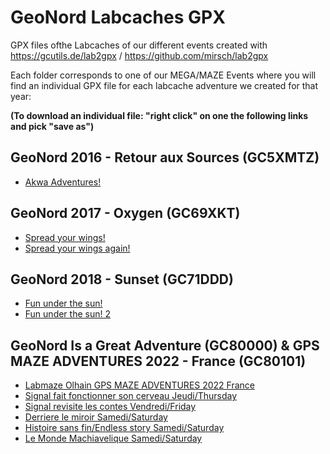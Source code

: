 # GeoNord Labcaches GPX

GPX files ofthe Labcaches of our different events created with https://gcutils.de/lab2gpx / https://github.com/mirsch/lab2gpx

Each folder corresponds to one of our MEGA/MAZE Events where you will find an individual GPX file for each labcache adventure we created for that year:

**(To download an individual file: "right click" on one the following links and pick "save as")**

## GeoNord 2016 - Retour aux Sources (GC5XMTZ)

* <a href="https://raw.githubusercontent.com/Geo-Nord/labcaches_gpx/main/gn16-retour-aux-sources-gc5xmtz/Akwa-Adventures!.gpx" download>Akwa Adventures!</a>

## GeoNord 2017 - Oxygen (GC69XKT)

* <a href="https://raw.githubusercontent.com/Geo-Nord/labcaches_gpx/main/gn17-oxygen-gc69xkt/Spread-your-wings!.gpx" download> Spread your wings!</a>
* <a href="https://raw.githubusercontent.com/Geo-Nord/labcaches_gpx/main/gn17-oxygen-gc69xkt/Spread-your-wings-again!.gpx" download> Spread your wings again!</a>

## GeoNord 2018 - Sunset (GC71DDD)

* <a href="https://raw.githubusercontent.com/Geo-Nord/labcaches_gpx/main/gn18-sunset-gc71ddd/Fun-under-the-sun!.gpx" download>Fun under the sun! </a>
* <a href="https://raw.githubusercontent.com/Geo-Nord/labcaches_gpx/main/gn18-sunset-gc71ddd/Fun-under-the-sun!-2.gpx" download>Fun under the sun! 2</a>
## GeoNord Is a Great Adventure (GC80000) & GPS MAZE ADVENTURES 2022 - France (GC80101)

* <a href="https://raw.githubusercontent.com/Geo-Nord/labcaches_gpx/main/gn22-geonord-is-a-great-adventure-gc80000-gc80101/Labmaze-Olhain-GPS-MAZE-ADVENTURES-2022-France.gpx" download>Labmaze Olhain GPS MAZE ADVENTURES 2022 France</a>
* <a href="https://raw.githubusercontent.com/Geo-Nord/labcaches_gpx/main/gn22-geonord-is-a-great-adventure-gc80000-gc80101/Signal-fait-fonctionner-son-cerveau-Jeudi-Thursday.gpx" download>Signal fait fonctionner son cerveau Jeudi/Thursday </a>
* <a href="https://raw.githubusercontent.com/Geo-Nord/labcaches_gpx/main/gn22-geonord-is-a-great-adventure-gc80000-gc80101/Signal-revisite-les-contes-Vendredi-Friday.gpx" download>Signal revisite les contes Vendredi/Friday</a>
* <a href="https://raw.githubusercontent.com/Geo-Nord/labcaches_gpx/main/gn22-geonord-is-a-great-adventure-gc80000-gc80101/Derriere-le-miroir-Samedi-Saturday.gpx" download> Derriere le miroir Samedi/Saturday</a>
* <a href="https://raw.githubusercontent.com/Geo-Nord/labcaches_gpx/main/gn22-geonord-is-a-great-adventure-gc80000-gc80101/Histoire-sans-fin-Endless-story-Samedi-Saturday.gpx" download>Histoire sans fin/Endless story Samedi/Saturday</a>
* <a href="https://raw.githubusercontent.com/Geo-Nord/labcaches_gpx/main/gn22-geonord-is-a-great-adventure-gc80000-gc80101/Le-Monde-Machiavelique-Samedi-Saturday.gpx" download>Le Monde Machiavelique Samedi/Saturday</a>  

 
